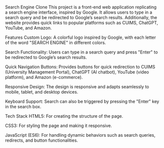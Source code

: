 Search Engine Clone
This project is a front-end web application replicating a search engine interface, inspired by Google. It allows users to type in a search query and be redirected to Google’s search results. Additionally, the website provides quick links to popular platforms such as CUIMS, ChatGPT, YouTube, and Amazon.

Features
Custom Logo: A colorful logo inspired by Google, with each letter of the word "SEARCH ENGINE" in different colors.

Search Functionality: Users can type in a search query and press "Enter" to be redirected to Google’s search results.

Quick Navigation Buttons: Provides buttons for quick redirection to CUIMS (University Management Portal), ChatGPT (AI chatbot), YouTube (video platform), and Amazon (e-commerce).

Responsive Design: The design is responsive and adapts seamlessly to mobile, tablet, and desktop devices.

Keyboard Support: Search can also be triggered by pressing the "Enter" key in the search box.

Tech Stack
HTML5: For creating the structure of the page.

CSS3: For styling the page and making it responsive.

JavaScript (ES6): For handling dynamic behaviors such as search queries, redirects, and button functionalities.
